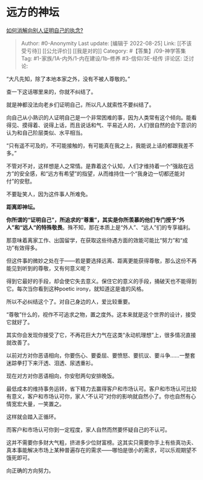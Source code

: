 # 远方的神坛
[如何消解向别人证明自己的执念?](https://www.zhihu.com/question/549823963/answer/2643531485)

> Author: #0-Anonymity
> Last update: [编辑于 2022-08-25]
> Link: [[不该受亏待]] [[公允评价]] [[我是对的]]
> Category: #【答集】/09-神学答集
> Tag: #1-家族/1A-内外/1-内在建设/1b-修养 #3-信仰/3E-经传
> 评论区:
> 泛讨论:

“大凡先知，除了本地本家之外，没有不被人尊敬的。”

查一下这话哪里来的，你就不纠结了。

就是神都没法向老乡们证明自己，所以凡人就索性不要纠结了。

向自己从小熟识的人证明自己是一个非常困难的事，因为人类常有这个倾向。能看得见、摸得着、说得上话，而且说话和气、平易近人的，人们很自然的会下意识的认为和自己阶层类似、水平相当。

“只有遥不可及的，不可能接触的，有可能真在我之上，我能说上话的都跟我差不多。”

不管对不对，这样想是人之常情。是靠着这个认知，人们才维持着一个“强敌在远方”的安全感，和“远方有希望”的指望，从而维持住一个“我身边一切都还能对付”的安慰。

不要耻笑人，因为这件事人所难免。

**距离即神坛。**

**你所谓的“证明自己”，所追求的“尊重”，其实是你所羡慕的他们专门授予“外人”和“远人“的特殊敬畏**。殊不知，那在本质上是“外人”、“远人”们的专享福利。

那意味着离家工作、出国留学，在获取这些待遇方面的效能可能比“努力”和“成功”有效得多。

但这件事的微妙之处在于——若是要选择远离、距离更能获得尊敬，那么这份不再能见到听到的尊敬，又有何意义呢？

得到它最好的手段，却会使它失去意义。保住它的意义的手段，捅破天也不能得到它。每次当你看到这种poetic irony，就知道这是谁的风格。

所以不必纠结这个了。对自己身边的人，爱比较重要。

“尊敬”什么的，视作不可追求之物，置之度外。这本来就是这个世界的设计，接受它就好了。

其实你会发现你接受了它，不再花巨大力气在这类“永动机理想”上，很多情况直接就改善了。

以前对方对你恶语相向，你要伤心、要委屈、要愤怒、要抗议、要斗争……一整套迷踪拳打下来汗透、泪透、尿透重衫。

现在对方对你恶语相向，你安慰两句安排晚饭。

最低成本的维持事务运转，省下精力去赢得客户和市场认可。客户和市场认可比较有意义，客户和市场认可你，家人“不认可”对你的影响就自然小了。你也自然有心情宽宏大量，一笑置之。

这样就会踏入正循环。

而客户和市场认可你到一定程度，家人自然而然要怀疑自己的不认可。

这并不需要你多财大气粗，挤进多少位财富榜。这其实只需要你手上有些真功夫、真本事能解决市场上某种普遍存在的需求——哪怕是很小的需求，可以乐观期望不饿死即可。

向正确的方向努力。
